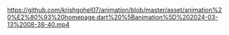 https://github.com/krishgohel07/animation/blob/master/asset/animation%20%E2%80%93%20homepage.dart%20%5Banimation%5D%202024-03-13%2008-38-40.mp4
